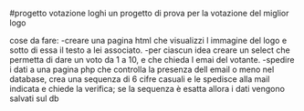 ﻿#progetto votazione loghi
un progetto di prova per la votazione del miglior logo

cose da fare:
-creare una pagina html che visualizzi l immagine del logo e sotto di essa il testo a lei associato.
-per ciascun idea creare un select che permetta di dare un voto da 1 a 10, e che chieda l emai del votante.
-spedire i dati a una pagina php che controlla la presenza dell email o meno nel database, crea una sequenza di 6 cifre casuali e le spedisce alla mail indicata e chiede la verifica;
se la sequenza è esatta allora i dati vengono salvati sul db
